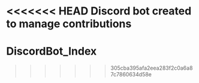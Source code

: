 <<<<<<< HEAD
Discord bot created to manage contributions
=======
# DiscordBot_Index
>>>>>>> 305cba395afa2eea283f2c0a6a87c7860634d58e
